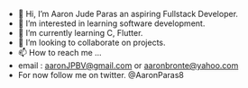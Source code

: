 - 👋 Hi, I’m Aaron Jude Paras an aspiring Fullstack Developer.
- 👀 I’m interested in  learning software development.
- 🌱 I’m currently learning C, Flutter.
- 💞️ I’m looking to collaborate on projects.
- 📫 How to reach me ...
- email : aaronJPBV@gmail.com or aaronbronte@yahoo.com
- For now follow me on twitter. @AaronParas8

<!---
aaronjpbv/aaronjpbv is a ✨ special ✨ repository because its `README.md` (this file) appears on your GitHub profile.
You can click the Preview link to take a look at your changes.
--->
